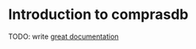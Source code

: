 # Introduction to comprasdb

TODO: write [great documentation](http://jacobian.org/writing/what-to-write/)
